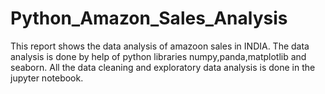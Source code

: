 # Python_Amazon_Sales_Analysis

This report shows the data analysis of amazoon sales in INDIA.
The data analysis is done by help of python libraries numpy,panda,matplotlib and seaborn.
All the data cleaning and exploratory data analysis is done in the jupyter notebook.
